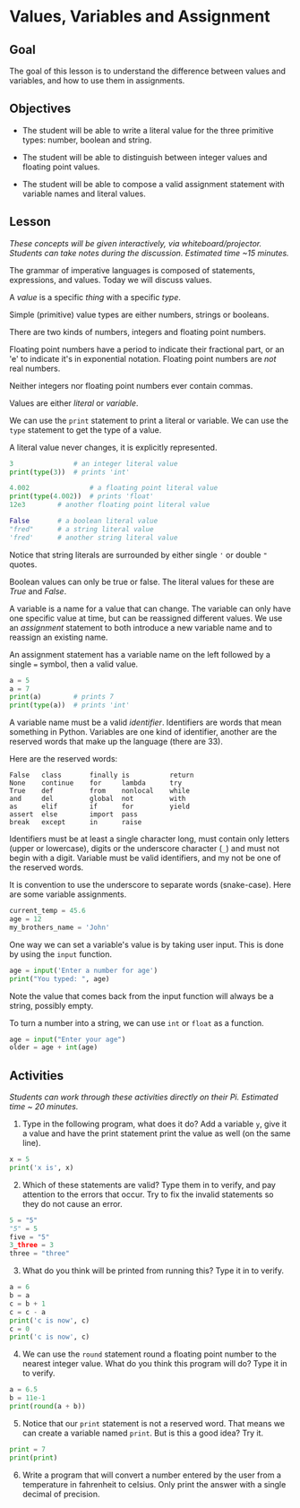 # Values, Variables and Assignment

## Goal
The goal of this lesson is to understand the difference between values and variables, and how to use them in assignments. 

## Objectives
- The student will be able to write a literal value for the three primitive types: number, boolean and string.

- The student will be able to distinguish between integer values and floating point values.

- The student will be able to compose a valid assignment statement with variable names and literal values.

## Lesson
*These concepts will be given interactively, via whiteboard/projector. Students can take notes during the discussion. Estimated time ~15 minutes.*

The grammar of imperative languages is composed of statements, expressions, and values. Today we will discuss values.

A *value* is a specific *thing* with a specific *type*.

Simple (primitive) value types are either numbers, strings or booleans.

There are two kinds of numbers, integers and floating point numbers.

Floating point numbers have a period to indicate their fractional part, or an 'e' to indicate it's in exponential notation. Floating point numbers are *not* real numbers.

Neither integers nor floating point numbers ever contain commas.

Values are either *literal* or *variable*.

We can use the `print` statement to print a literal or variable. We can use the `type` statement to get the type of a value.

A literal value never changes, it is explicitly represented.

```python
3               # an integer literal value
print(type(3))  # prints 'int'

4.002               # a floating point literal value
print(type(4.002))  # prints 'float'
12e3        # another floating point literal value

False       # a boolean literal value
"fred"      # a string literal value
'fred'      # another string literal value
```

Notice that string literals are surrounded by either single `'` or double `"` quotes. 

Boolean values can only be true or false. The literal values for these are *True* and *False*. 

A variable is a name for a value that can change. The variable can only have one specific value at time, but can be reassigned different values. We use an *assignment* statement to both introduce a new variable name and to reassign an existing name.

An assignment statement has a variable name on the left followed by a single `=` symbol, then a valid value.

```python
a = 5
a = 7
print(a)        # prints 7
print(type(a))  # prints 'int'
```

A variable name must be a valid *identifier*. Identifiers are words that mean something in Python. Variables are one kind of identifier, another are the reserved words that make up the language (there are 33).

Here are the reserved words:
```
False   class       finally is          return
None    continue    for	    lambda	    try
True	def	        from	nonlocal	while
and     del         global  not         with
as      elif        if      for     	yield
assert	else	    import	pass	 
break	except	    in	    raise
```

Identifiers must be at least a single character long, must contain only letters (upper or lowercase), digits or the underscore character (`_`) and must not begin with a digit. Variable must be valid identifiers, and my not be one of the reserved words.

It is convention to use the underscore to separate words (snake-case). Here are some variable assignments.

```python
current_temp = 45.6
age = 12
my_brothers_name = 'John'
```

One way we can set a variable's value is by taking user input. This is done by using the `input` function.

```python
age = input('Enter a number for age')
print("You typed: ", age)
```

Note the value that comes back from the input function will always be a string, possibly empty.

To turn a number into a string, we can use `int` or `float` as a function.

```python
age = input("Enter your age")
older = age + int(age)
```

## Activities
*Students can work through these activities directly on their Pi. Estimated time ~ 20 minutes.*

1. Type in the following program, what does it do? Add a variable `y`, give it a value and have the print statement print the value as well (on the same line).

```python
x = 5
print('x is', x)
```

2. Which of these statements are valid? Type them in to verify, and pay attention to the errors that occur. Try to fix the invalid statements so they do not cause an error.

```python
5 = "5"
"5" = 5
five = "5"
3_three = 3
three = "three"
```

3. What do you think will be printed from running this? Type it in to verify.

```python
a = 6
b = a
c = b + 1
c = c - a
print('c is now', c)
c = 0
print('c is now', c)
```

4. We can use the `round` statement round a floating point number to the nearest integer value. What do you think this program will do? Type it in to verify.

```python
a = 6.5
b = 11e-1
print(round(a + b))
```

5. Notice that our `print` statement is not a reserved word. That means we can create a variable named `print`. But is this a good idea? Try it.

```python
print = 7
print(print)
```

6. Write a program that will convert a number entered by the user from a temperature in fahrenheit to celsius. Only print the answer with a single decimal of precision.